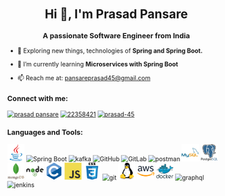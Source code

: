 <h1 align="center">Hi 👋, I'm Prasad Pansare</h1>
<h3 align="center">A passionate Software Engineer from India</h3>

- 🔭 Exploring new things, technologies of **Spring and Spring Boot.**

- 🌱 I’m currently learning **Microservices with Spring Boot**

- 📫 Reach me at: [pansareprasad45@gmail.com](mailto:pansareprasad45@gmail.com)

<h3 align="left">Connect with me:</h3>
<p align="left">
    <a href="https://www.linkedin.com/in/prasad-rp-xx4518" target="_blank" rel="noopener noreferrer"><img align="center"
            src="https://raw.githubusercontent.com/rahuldkjain/github-profile-readme-generator/master/src/images/icons/Social/linked-in-alt.svg"
            alt="prasad pansare" height="30" width="40" /></a>
    <a href="https://stackoverflow.com/users/22358421" target="_blank" rel="noopener noreferrer"><img align="center"
            src="https://raw.githubusercontent.com/rahuldkjain/github-profile-readme-generator/master/src/images/icons/Social/stack-overflow.svg"
            alt="22358421" height="30" width="40" /></a>
    <a href="https://www.leetcode.com/prasad-45" target="_blank" rel="noopener noreferrer"><img align="center"
            src="https://raw.githubusercontent.com/rahuldkjain/github-profile-readme-generator/master/src/images/icons/Social/leet-code.svg"
            alt="prasad-45" height="30" width="40" /></a>
</p>

<h3 align="left">Languages and Tools:</h3>
<p align="left">
    <img src="https://raw.githubusercontent.com/devicons/devicon/master/icons/java/java-original.svg" alt="java"
        width="40" height="40">
    <img src="https://user-images.githubusercontent.com/25181517/183891303-41f257f8-6b3d-487c-aa56-c497b880d0fb.png"
        alt="Spring Boot" width="40" height="40">
    <img src="https://www.vectorlogo.zone/logos/apache_kafka/apache_kafka-icon.svg" alt="kafka" width="40" height="40">
    <img src="https://user-images.githubusercontent.com/25181517/192108374-8da61ba1-99ec-41d7-80b8-fb2f7c0a4948.png"
        alt="GitHub" width="40" height="40">
    <img src="https://user-images.githubusercontent.com/25181517/192108376-c675d39b-90f6-4073-bde6-5a9291644657.png"
        alt="GitLab" width="40" height="40">
    <img src="https://www.vectorlogo.zone/logos/getpostman/getpostman-icon.svg" alt="postman" width="40" height="40">
    <img src="https://raw.githubusercontent.com/devicons/devicon/master/icons/mysql/mysql-original-wordmark.svg"
        alt="mysql" width="40" height="40">
    <img src="https://raw.githubusercontent.com/devicons/devicon/master/icons/postgresql/postgresql-original-wordmark.svg"
        alt="postgresql" width="40" height="40">
    <img src="https://raw.githubusercontent.com/devicons/devicon/master/icons/mongodb/mongodb-original-wordmark.svg"
        alt="mongodb" width="40" height="40">
    <img src="https://raw.githubusercontent.com/devicons/devicon/master/icons/nodejs/nodejs-original-wordmark.svg"
        alt="nodejs" width="40" height="40">
    <img src="https://raw.githubusercontent.com/devicons/devicon/master/icons/c/c-original.svg" alt="c" width="40"
        height="40">
    <img src="https://raw.githubusercontent.com/devicons/devicon/master/icons/javascript/javascript-original.svg"
        alt="javascript" width="40" height="40">
    <img src="https://raw.githubusercontent.com/devicons/devicon/master/icons/css3/css3-original-wordmark.svg"
        alt="css3" width="40" height="40">
    <img src="https://www.vectorlogo.zone/logos/git-scm/git-scm-icon.svg" alt="git" width="40" height="40">
    <img src="https://raw.githubusercontent.com/devicons/devicon/master/icons/linux/linux-original.svg" alt="linux"
        width="40" height="40">
    <img src="https://raw.githubusercontent.com/devicons/devicon/master/icons/amazonwebservices/amazonwebservices-original-wordmark.svg"
        alt="aws" width="40" height="40">
    <img src="https://raw.githubusercontent.com/devicons/devicon/master/icons/docker/docker-original-wordmark.svg"
        alt="docker" width="40" height="40">
    <img src="https://www.vectorlogo.zone/logos/graphql/graphql-icon.svg" alt="graphql" width="40" height="40">
    <img src="https://www.vectorlogo.zone/logos/jenkins/jenkins-icon.svg" alt="jenkins" width="40" height="40">
</p>

